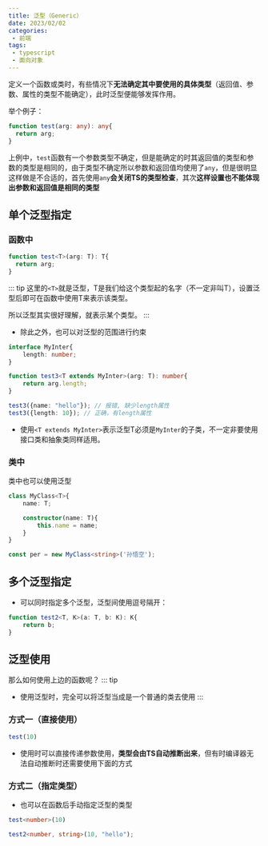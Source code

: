 ```yaml
---
title: 泛型（Generic）
date: 2023/02/02
categories:
 - 前端
tags:
 - typescript
 - 面向对象
---
```


定义一个函数或类时，有些情况下**无法确定其中要使用的具体类型**（返回值、参数、属性的类型不能确定），此时泛型便能够发挥作用。

举个例子：

```typescript
function test(arg: any): any{
  return arg;
}
```

上例中，`test`函数有一个参数类型不确定，但是能确定的时其返回值的类型和参数的类型是相同的，由于类型不确定所以参数和返回值均使用了`any`，但是很明显这样做是不合适的，首先使用`any`**会关闭TS的类型检查**，其次**这样设置也不能体现出参数和返回值是相同的类型**

## 单个泛型指定

### 函数中

```typescript
function test<T>(arg: T): T{
  return arg;
}
```
::: tip
这里的`<T>`就是泛型，T是我们给这个类型起的名字（不一定非叫T），设置泛型后即可在函数中使用T来表示该类型。

所以泛型其实很好理解，就表示某个类型。
:::

- 除此之外，也可以对泛型的范围进行约束

```typescript
interface MyInter{
    length: number;
}

function test3<T extends MyInter>(arg: T): number{
    return arg.length;
}

test3({name: "hello"}); // 报错, 缺少length属性
test3({length: 10}); // 正确，有length属性
```

- 使用`<T extends MyInter>`表示泛型T必须是`MyInter`的子类，不一定非要使用接口类和抽象类同样适用。

### 类中

类中也可以使用泛型

```typescript
class MyClass<T>{
    name: T;

    constructor(name: T){
        this.name = name;
    }
}

const per = new MyClass<string>('孙悟空');
```

## 多个泛型指定

- 可以同时指定多个泛型，泛型间使用逗号隔开：

```typescript
function test2<T, K>(a: T, b: K): K{
    return b;
}
```

## 泛型使用

那么如何使用上边的函数呢？
::: tip
- 使用泛型时，完全可以将泛型当成是一个普通的类去使用
:::

### 方式一（直接使用）

```typescript
test(10)
```
- 使用时可以直接传递参数使用，**类型会由TS自动推断出来**，但有时编译器无法自动推断时还需要使用下面的方式

### 方式二（指定类型）

- 也可以在函数后手动指定泛型的类型

```typescript
test<number>(10)
```

```typescript
test2<number, string>(10, "hello");
```